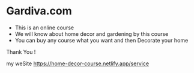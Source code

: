 # Gardiva.com
* This is an online course 
* We will know about home decor and gardening by this course
* You can buy any course what you want and then Decorate your home

Thank You !

my weSite https://home-decor-course.netlify.app/service
